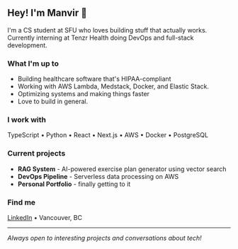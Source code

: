 ## Hey! I'm Manvir 👋

I'm a CS student at SFU who loves building stuff that actually works. Currently interning at Tenzr Health doing DevOps and full-stack development.

### What I'm up to
- Building healthcare software that's HIPAA-compliant
- Working with AWS Lambda, Medstack, Docker, and Elastic Stack. 
- Optimizing systems and making things faster
- Love to build in general.

### I work with
TypeScript • Python • React • Next.js • AWS • Docker • PostgreSQL

### Current projects
- **RAG System** - AI-powered exercise plan generator using vector search
- **DevOps Pipeline** - Serverless data processing on AWS
- **Personal Portfolio** - finally getting to it 

### Find me
[LinkedIn](https://linkedin.com/in/manvirheer) • Vancouver, BC

---
*Always open to interesting projects and conversations about tech!*
